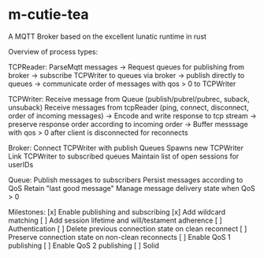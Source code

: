 # m-cutie-tea
A MQTT Broker based on the excellent lunatic runtime in rust

Overview of process types:

TCPReader:
    ParseMqtt messages
    -> Request queues for publishing from broker
    -> subscribe TCPWriter to queues via broker
    -> publish directly to queues
    -> communicate order of messages with qos > 0 to TCPWriter

TCPWriter:
    Receive message from Queue (publish/pubrel/pubrec, suback, unsuback)
    Receive messages from tcpReader (ping, connect, disconnect, order of incoming messages)
    -> Encode and write response to tcp stream
    -> preserve response order according to incoming order
    -> Buffer messsage with qos > 0 after client is disconnected for reconnects


Broker:
    Connect TCPWriter with publish Queues
    Spawns new TCPWriter
    Link TCPWriter to subscribed queues
    Maintain list of open sessions for userIDs


Queue:
    Publish messages to subscribers
    Persist messages according to QoS
    Retain "last good message"
    Manage message delivery state when QoS > 0




Milestones:
[x] Enable publishing and subscribing
[x] Add wildcard matching
[ ] Add session lifetime and will/testament adherence
[ ] Authentication
[ ] Delete previous connection state on clean reconnect
[ ] Preserve connection state on non-clean reconnects
[ ] Enable QoS 1 publishing
[ ] Enable QoS 2 publishing
[ ] Solid 


